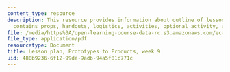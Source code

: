 ```yaml
---
content_type: resource
description: This resource provides information about outline of lesson plan which
  contains props, handouts, logistics, activities, optional activity, and homework.
file: /media/https%3A/open-learning-course-data-rc.s3.amazonaws.com/ec-s06-prototypes-to-products-fall-2005/480b92366f1299de9adb94a5f81c771c_MITEC_S06F05_lp9_2.pdf
file_type: application/pdf
resourcetype: Document
title: Lesson plan, Prototypes to Products, week 9
uid: 480b9236-6f12-99de-9adb-94a5f81c771c
---
```


